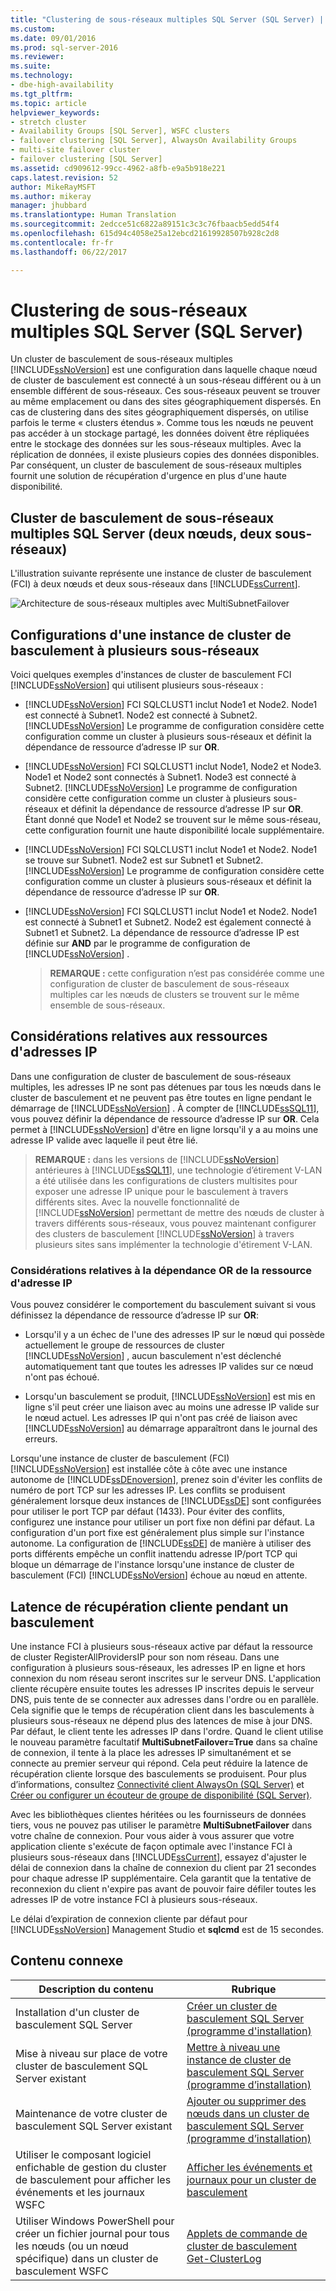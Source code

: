 ```yaml
---
title: "Clustering de sous-réseaux multiples SQL Server (SQL Server) | Microsoft Docs"
ms.custom: 
ms.date: 09/01/2016
ms.prod: sql-server-2016
ms.reviewer: 
ms.suite: 
ms.technology:
- dbe-high-availability
ms.tgt_pltfrm: 
ms.topic: article
helpviewer_keywords:
- stretch cluster
- Availability Groups [SQL Server], WSFC clusters
- failover clustering [SQL Server], AlwaysOn Availability Groups
- multi-site failover cluster
- failover clustering [SQL Server]
ms.assetid: cd909612-99cc-4962-a8fb-e9a5b918e221
caps.latest.revision: 52
author: MikeRayMSFT
ms.author: mikeray
manager: jhubbard
ms.translationtype: Human Translation
ms.sourcegitcommit: 2edcce51c6822a89151c3c3c76fbaacb5edd54f4
ms.openlocfilehash: 615d94c4058e25a12ebcd21619928507b928c2d8
ms.contentlocale: fr-fr
ms.lasthandoff: 06/22/2017

---
```

# <a name="sql-server-multi-subnet-clustering-sql-server"></a>Clustering de sous-réseaux multiples SQL Server (SQL Server)
  Un cluster de basculement de sous-réseaux multiples [!INCLUDE[ssNoVersion](../../../includes/ssnoversion-md.md)] est une configuration dans laquelle chaque nœud de cluster de basculement est connecté à un sous-réseau différent ou à un ensemble différent de sous-réseaux. Ces sous-réseaux peuvent se trouver au même emplacement ou dans des sites géographiquement dispersés. En cas de clustering dans des sites géographiquement dispersés, on utilise parfois le terme « clusters étendus ». Comme tous les nœuds ne peuvent pas accéder à un stockage partagé, les données doivent être répliquées entre le stockage des données sur les sous-réseaux multiples. Avec la réplication de données, il existe plusieurs copies des données disponibles. Par conséquent, un cluster de basculement de sous-réseaux multiples fournit une solution de récupération d'urgence en plus d'une haute disponibilité.  
  
   
##  <a name="VisualElement"></a> Cluster de basculement de sous-réseaux multiples SQL Server (deux nœuds, deux sous-réseaux)  
 L'illustration suivante représente une instance de cluster de basculement (FCI) à deux nœuds et deux sous-réseaux dans [!INCLUDE[ssCurrent](../../../includes/sscurrent-md.md)].  
  
 ![Architecture de sous-réseaux multiples avec MultiSubnetFailover](../../../sql-server/failover-clusters/windows/media/multi-subnet-architecture-withmultisubnetfailoverparam.gif "Architecture de sous-réseaux multiples avec MultiSubnetFailover")  
  
  
##  <a name="Configurations"></a> Configurations d'une instance de cluster de basculement à plusieurs sous-réseaux  
 Voici quelques exemples d'instances de cluster de basculement FCI [!INCLUDE[ssNoVersion](../../../includes/ssnoversion-md.md)] qui utilisent plusieurs sous-réseaux :  
  
-   [!INCLUDE[ssNoVersion](../../../includes/ssnoversion-md.md)] FCI SQLCLUST1 inclut Node1 et Node2. Node1 est connecté à Subnet1. Node2 est connecté à Subnet2. [!INCLUDE[ssNoVersion](../../../includes/ssnoversion-md.md)] Le programme de configuration considère cette configuration comme un cluster à plusieurs sous-réseaux et définit la dépendance de ressource d’adresse IP sur **OR**.  
  
-   [!INCLUDE[ssNoVersion](../../../includes/ssnoversion-md.md)] FCI SQLCLUST1 inclut Node1, Node2 et Node3. Node1 et Node2 sont connectés à Subnet1. Node3 est connecté à Subnet2. [!INCLUDE[ssNoVersion](../../../includes/ssnoversion-md.md)] Le programme de configuration considère cette configuration comme un cluster à plusieurs sous-réseaux et définit la dépendance de ressource d’adresse IP sur **OR**. Étant donné que Node1 et Node2 se trouvent sur le même sous-réseau, cette configuration fournit une haute disponibilité locale supplémentaire.  
  
-   [!INCLUDE[ssNoVersion](../../../includes/ssnoversion-md.md)] FCI SQLCLUST1 inclut Node1 et Node2. Node1 se trouve sur Subnet1. Node2 est sur Subnet1 et Subnet2. [!INCLUDE[ssNoVersion](../../../includes/ssnoversion-md.md)] Le programme de configuration considère cette configuration comme un cluster à plusieurs sous-réseaux et définit la dépendance de ressource d’adresse IP sur **OR**.  
  
-   [!INCLUDE[ssNoVersion](../../../includes/ssnoversion-md.md)] FCI SQLCLUST1 inclut Node1 et Node2. Node1 est connecté à Subnet1 et Subnet2. Node2 est également connecté à Subnet1 et Subnet2. La dépendance de ressource d’adresse IP est définie sur **AND** par le programme de configuration de [!INCLUDE[ssNoVersion](../../../includes/ssnoversion-md.md)] .  
  
    > **REMARQUE :** cette configuration n’est pas considérée comme une configuration de cluster de basculement de sous-réseaux multiples car les nœuds de clusters se trouvent sur le même ensemble de sous-réseaux.  
  
##  <a name="ComponentsAndConcepts"></a> Considérations relatives aux ressources d'adresses IP  
 Dans une configuration de cluster de basculement de sous-réseaux multiples, les adresses IP ne sont pas détenues par tous les nœuds dans le cluster de basculement et ne peuvent pas être toutes en ligne pendant le démarrage de [!INCLUDE[ssNoVersion](../../../includes/ssnoversion-md.md)] . À compter de [!INCLUDE[ssSQL11](../../../includes/sssql11-md.md)], vous pouvez définir la dépendance de ressource d’adresse IP sur **OR**. Cela permet à [!INCLUDE[ssNoVersion](../../../includes/ssnoversion-md.md)] d'être en ligne lorsqu'il y a au moins une adresse IP valide avec laquelle il peut être lié.  
  
> **REMARQUE :** dans les versions de [!INCLUDE[ssNoVersion](../../../includes/ssnoversion-md.md)] antérieures à [!INCLUDE[ssSQL11](../../../includes/sssql11-md.md)], une technologie d’étirement V-LAN a été utilisée dans les configurations de clusters multisites pour exposer une adresse IP unique pour le basculement à travers différents sites. Avec la nouvelle fonctionnalité de [!INCLUDE[ssNoVersion](../../../includes/ssnoversion-md.md)] permettant de mettre des nœuds de cluster à travers différents sous-réseaux, vous pouvez maintenant configurer des clusters de basculement [!INCLUDE[ssNoVersion](../../../includes/ssnoversion-md.md)] à travers plusieurs sites sans implémenter la technologie d'étirement V-LAN.  
  
### <a name="ip-address-resource-or-dependency-considerations"></a>Considérations relatives à la dépendance OR de la ressource d'adresse IP  
 Vous pouvez considérer le comportement du basculement suivant si vous définissez la dépendance de ressource d’adresse IP sur **OR**:  
  
-   Lorsqu'il y a un échec de l'une des adresses IP sur le nœud qui possède actuellement le groupe de ressources de cluster [!INCLUDE[ssNoVersion](../../../includes/ssnoversion-md.md)] , aucun basculement n'est déclenché automatiquement tant que toutes les adresses IP valides sur ce nœud n'ont pas échoué.  
  
-   Lorsqu'un basculement se produit, [!INCLUDE[ssNoVersion](../../../includes/ssnoversion-md.md)] est mis en ligne s'il peut créer une liaison avec au moins une adresse IP valide sur le nœud actuel. Les adresses IP qui n'ont pas créé de liaison avec [!INCLUDE[ssNoVersion](../../../includes/ssnoversion-md.md)] au démarrage apparaîtront dans le journal des erreurs.  
  
   
 Lorsqu'une instance de cluster de basculement (FCI) [!INCLUDE[ssNoVersion](../../../includes/ssnoversion-md.md)] est installée côte à côte avec une instance autonome de [!INCLUDE[ssDEnoversion](../../../includes/ssdenoversion-md.md)], prenez soin d'éviter les conflits de numéro de port TCP sur les adresses IP. Les conflits se produisent généralement lorsque deux instances de [!INCLUDE[ssDE](../../../includes/ssde-md.md)] sont configurées pour utiliser le port TCP par défaut (1433). Pour éviter des conflits, configurez une instance pour utiliser un port fixe non défini par défaut. La configuration d'un port fixe est généralement plus simple sur l'instance autonome. La configuration de [!INCLUDE[ssDE](../../../includes/ssde-md.md)] de manière à utiliser des ports différents empêche un conflit inattendu adresse IP/port TCP qui bloque un démarrage de l'instance lorsqu'une instance de cluster de basculement (FCI) [!INCLUDE[ssNoVersion](../../../includes/ssnoversion-md.md)] échoue au nœud en attente.  
  
##  <a name="DNS"></a> Latence de récupération cliente pendant un basculement  
 Une instance FCI à plusieurs sous-réseaux active par défaut la ressource de cluster RegisterAllProvidersIP pour son nom réseau. Dans une configuration à plusieurs sous-réseaux, les adresses IP en ligne et hors connexion du nom réseau seront inscrites sur le serveur DNS. L'application cliente récupère ensuite toutes les adresses IP inscrites depuis le serveur DNS, puis tente de se connecter aux adresses dans l'ordre ou en parallèle. Cela signifie que le temps de récupération client dans les basculements à plusieurs sous-réseaux ne dépend plus des latences de mise à jour DNS. Par défaut, le client tente les adresses IP dans l'ordre. Quand le client utilise le nouveau paramètre facultatif **MultiSubnetFailover=True** dans sa chaîne de connexion, il tente à la place les adresses IP simultanément et se connecte au premier serveur qui répond. Cela peut réduire la latence de récupération cliente lorsque des basculements se produisent. Pour plus d’informations, consultez [Connectivité client AlwaysOn (SQL Server)](../../../database-engine/availability-groups/windows/always-on-client-connectivity-sql-server.md) et [Créer ou configurer un écouteur de groupe de disponibilité (SQL Server)](../../../database-engine/availability-groups/windows/create-or-configure-an-availability-group-listener-sql-server.md).  
  
 Avec les bibliothèques clientes héritées ou les fournisseurs de données tiers, vous ne pouvez pas utiliser le paramètre **MultiSubnetFailover** dans votre chaîne de connexion. Pour vous aider à vous assurer que votre application cliente s'exécute de façon optimale avec l'instance FCI à plusieurs sous-réseaux dans [!INCLUDE[ssCurrent](../../../includes/sscurrent-md.md)], essayez d'ajuster le délai de connexion dans la chaîne de connexion du client par 21 secondes pour chaque adresse IP supplémentaire. Cela garantit que la tentative de reconnexion du client n'expire pas avant de pouvoir faire défiler toutes les adresses IP de votre instance FCI à plusieurs sous-réseaux.  
  
 Le délai d’expiration de connexion cliente par défaut pour [!INCLUDE[ssNoVersion](../../../includes/ssnoversion-md.md)] Management Studio et **sqlcmd** est de 15 secondes.  
  
   
##  <a name="RelatedContent"></a> Contenu connexe  
  
|Description du contenu|Rubrique|  
|-------------------------|-----------|  
|Installation d'un cluster de basculement SQL Server|[Créer un cluster de basculement SQL Server (programme d'installation)](../../../sql-server/failover-clusters/install/create-a-new-sql-server-failover-cluster-setup.md)|  
|Mise à niveau sur place de votre cluster de basculement SQL Server existant|[Mettre à niveau une instance de cluster de basculement SQL Server &#40;programme d’installation&#41;](../../../sql-server/failover-clusters/windows/upgrade-a-sql-server-failover-cluster-instance-setup.md)|  
|Maintenance de votre cluster de basculement SQL Server existant|[Ajouter ou supprimer des nœuds dans un cluster de basculement SQL Server &#40;programme d’installation&#41;](../../../sql-server/failover-clusters/install/add-or-remove-nodes-in-a-sql-server-failover-cluster-setup.md)|  
|Utiliser le composant logiciel enfichable de gestion du cluster de basculement pour afficher les événements et les journaux WSFC|[Afficher les événements et journaux pour un cluster de basculement](http://technet.microsoft.com/library/cc772342\(WS.10\).aspx)|  
|Utiliser Windows PowerShell pour créer un fichier journal pour tous les nœuds (ou un nœud spécifique) dans un cluster de basculement WSFC|[Applets de commande de cluster de basculement Get-ClusterLog](http://technet.microsoft.com/library/ee461045.aspx)|  
  

  
  

